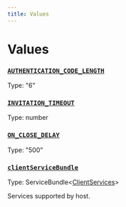 ```yaml
---
title: Values
---
```

# Values 

### [`AUTHENTICATION_CODE_LENGTH`](https://github.com/dxos/protocols/blob/main/packages/sdk/client-services/src/packlets/invitations/invitations.ts#L16)
Type: "6"
### [`INVITATION_TIMEOUT`](https://github.com/dxos/protocols/blob/main/packages/sdk/client-services/src/packlets/invitations/invitations.ts#L18)
Type: number
### [`ON_CLOSE_DELAY`](https://github.com/dxos/protocols/blob/main/packages/sdk/client-services/src/packlets/invitations/invitations.ts#L21)
Type: "500"
### [`clientServiceBundle`](https://github.com/dxos/protocols/blob/main/packages/sdk/client-services/src/packlets/services/service-definitions.ts#L51)
Type: ServiceBundle&lt;[ClientServices](/api/@dxos/client-services/types/ClientServices)&gt;

Services supported by host.